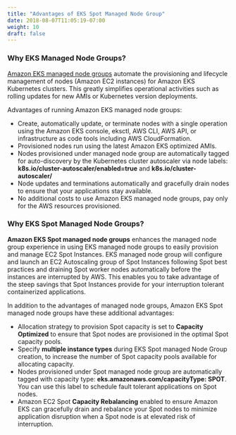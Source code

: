 ```yaml
---
title: "Advantages of EKS Spot Managed Node Group"
date: 2018-08-07T11:05:19-07:00
weight: 10
draft: false
---
```


### Why EKS Managed Node Groups?

[Amazon EKS managed node groups](https://docs.aws.amazon.com/eks/latest/userguide/managed-node-groups.html) automate the provisioning and lifecycle management of nodes (Amazon EC2 instances) for Amazon EKS Kubernetes clusters. This greatly simplifies operational activities such as rolling updates for new AMIs or Kubernetes version deployments.

Advantages of running Amazon EKS managed node groups:

* Create, automatically update, or terminate nodes with a single operation using the Amazon EKS console, eksctl, AWS CLI, AWS API, or infrastructure as code tools including AWS CloudFormation.
* Provisioned nodes run using the latest Amazon EKS optimized AMIs.
* Nodes provisioned under managed node group are automatically tagged for auto-discovery by the Kubernetes cluster autoscaler via node labels: **k8s.io/cluster-autoscaler/enabled=true** and **k8s.io/cluster-autoscaler/<cluster-name>**
* Node updates and terminations automatically and gracefully drain nodes to ensure that your applications stay available.
* No additional costs to use Amazon EKS managed node groups, pay only for the AWS resources provisioned.

### Why EKS Spot Managed Node Groups?

**Amazon EKS Spot managed node groups** enhances the managed node group experience in using EKS managed node groups to easily provision and manage EC2 Spot Instances. EKS managed node group will configure and launch an EC2 Autoscaling group of Spot Instances following Spot best practices and draining Spot worker nodes automatically before the instances are interrupted by AWS. This enables you to take advantage of the steep savings that Spot Instances provide for your interruption tolerant containerized applications. 

In addition to the advantages of managed node groups, Amazon EKS Spot managed node groups have these additional advantages:

* Allocation strategy to provision Spot capacity is set to **Capacity Optimized** to ensure that Spot nodes are provisioned in the optimal Spot capacity pools. 
* Specify **multiple instance types** during EKS Spot managed Node Group creation, to increase the number of Spot capacity pools available for allocating capacity.
* Nodes provisioned under Spot managed node group are automatically tagged with capacity type: **eks.amazonaws.com/capacityType: SPOT**. You can use this label to schedule fault tolerant applications on Spot nodes.
* Amazon EC2 Spot **Capacity Rebalancing** enabled to ensure Amazon EKS can gracefully drain and rebalance your Spot nodes to minimize application disruption when a Spot node is at elevated risk of interruption. 
